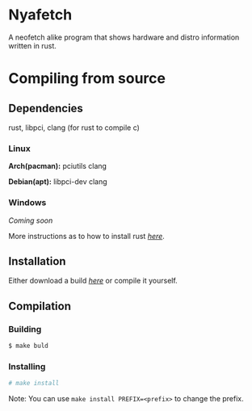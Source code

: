 # Nyafetch
A neofetch alike program that shows hardware and distro information written in rust.
# Compiling from source
## Dependencies
 rust, libpci, clang (for rust to compile c)
 
 ### Linux
**Arch(pacman):** pciutils clang

**Debian(apt):** libpci-dev clang

### Windows
*Coming soon*

More instructions as to how to install rust [*here*](https://www.rust-lang.org/tools/install).

## Installation
Either download a build [*here*](https://github.com/ico277/nyafetch/releases/latest) or compile it yourself.

## Compilation

### Building
```bash
$ make buld
```
### Installing
```bash
# make install
```
Note: You can use `make install PREFIX=<prefix>` to change the prefix.
